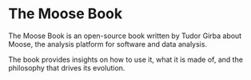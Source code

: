 # The Moose Book
The Moose Book is an open-source book written by Tudor Girba about Moose, the analysis platform for software and data analysis.

The book provides insights on how to use it, what it is made of, and the philosophy that drives its evolution.
